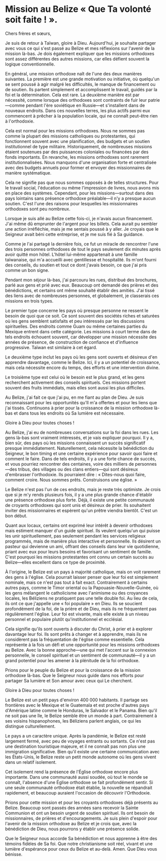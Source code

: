 # Mission au Belize « Que Ta volonté soit faite ! ».  

Chers frères et sœurs,  

Je suis de retour à Taïwan, gloire à Dieu. Aujourd'hui, je souhaite partager avec vous ce qui s'est passé au Belize et mes réflexions sur l'avenir de la mission là-bas. Je dois également expliquer que les missions orthodoxes sont assez différentes des autres missions, car elles défient souvent la logique conventionnelle.  

En général, une mission orthodoxe naît de l'une des deux manières suivantes. La première est une grande motivation ou initiative, où quelqu'un se sent poussé à agir malgré les difficultés, le manque de financement ou de soutien. Ils partent simplement et accomplissent le travail, guidés par la foi et la détermination. Cela est rare. La deuxième manière est par nécessité, comme lorsque des orthodoxes sont contraints de fuir leur patrie—comme pendant l'ère soviétique en Russie—et s'installent dans de nouveaux endroits. Dans ces nouvelles terres, les plus actifs parmi eux commencent à prêcher à la population locale, qui ne connaît peut-être rien à l'orthodoxie.  

Cela est normal pour les missions orthodoxes. Nous ne sommes pas comme la plupart des missions catholiques ou protestantes, qui fonctionnent souvent avec une planification, des budgets et un soutien institutionnel de type militaire. Historiquement, de nombreuses missions étaient soutenues par des puissances coloniales ou financées par des fonds importants. En revanche, les missions orthodoxes sont rarement institutionnalisées. Nous manquons d'une organisation forte et centralisée avec des budgets annuels pour former et envoyer des missionnaires de manière systématique.  

Cela ne signifie pas que nous sommes opposés à de telles structures. Pour le travail social, l'éducation ou même l'impression de livres, nous avons mis en place des systèmes. Cependant, pour les missions—surtout dans des pays lointains sans présence orthodoxe préalable—il n'y a presque aucun soutien. C'est l'une des raisons pour lesquelles les missionnaires orthodoxes sont peu nombreux.  

Lorsque je suis allé au Belize cette fois-ci, je n'avais aucun financement. J'ai même dû emprunter de l'argent pour les billets. Cela aurait pu sembler une action irréfléchie, mais je me sentais poussé à y aller. Je croyais que le Seigneur avait béni cette entreprise, et je me suis fié à Sa guidance.  

Comme je l'ai partagé la dernière fois, ce fut un miracle de rencontrer l'une des trois personnes orthodoxes de tout le pays seulement dix minutes après avoir quitté mon hôtel. L'hôtel lui-même appartenait à une famille taïwanaise, qui m'a accueilli avec gentillesse et hospitalité. Ils m'ont fourni des conseils, du soutien et tout ce dont j'avais besoin, ce que j'ai pris comme un bon signe.  

Pendant mon séjour là-bas, j'ai parcouru les rues, distribué des brochures, parlé aux gens et prié avec eux. Beaucoup ont demandé des prières et des bénédictions, et certains ont même souhaité établir des amitiés. J'ai tissé des liens avec de nombreuses personnes, et globalement, je classerais ces missions en trois types.  

Le premier type concerne les pays où presque personne ne ressent le besoin de quoi que ce soit. Ce sont souvent des sociétés riches et saturées où les gens semblent satisfaits et peu intéressés par les discussions spirituelles. Des endroits comme Guam ou même certaines parties du Mexique entrent dans cette catégorie. Les missions à court terme dans de tels endroits échouent souvent, car développer une mission nécessite des années de présence, de construction de confiance et d'influence progressive. Taïwan est similaire à cet égard.  

Le deuxième type inclut les pays où les gens sont ouverts et désireux d'en apprendre davantage, comme le Belize. Ici, il y a un potentiel de croissance, mais cela nécessite encore du temps, des efforts et une intervention divine.  

Le troisième type est celui où le besoin est le plus grand, et les gens recherchent activement des conseils spirituels. Ces missions portent souvent des fruits immédiats, mais elles sont aussi les plus difficiles.  

Au Belize, j'ai fait ce que j'ai pu, en me fiant au plan de Dieu. Je suis reconnaissant pour les opportunités qu'Il m'a offertes et pour les liens que j'ai tissés. Continuons à prier pour la croissance de la mission orthodoxe là-bas et dans tous les endroits où Sa lumière est nécessaire.  

Gloire à Dieu pour toutes choses !  

Au Belize, j'ai eu de nombreuses conversations sur la foi dans les rues. Les gens là-bas sont vraiment intéressés, et je vais expliquer pourquoi. Il y a, bien sûr, des pays où les missions connaissent un succès significatif presque immédiatement. Naturellement, cela nécessite la bénédiction du Seigneur, le bon timing et une certaine expérience pour savoir quoi faire et comment le faire. Dans de tels endroits, il y a une forte chance de succès, et vous pourriez rencontrer des centaines, voire des milliers de personnes—des tribus, des villages ou des clans entiers—qui sont désireux d'embrasser l'orthodoxie. Ils pourraient dire : « Dites-nous quoi faire, comment croire. Nous sommes prêts. Construisons une église. »  

Le Belize n'est pas l'un de ces endroits, mais je reste très optimiste. Je crois que si je m'y rends plusieurs fois, il y a une plus grande chance d'établir une présence orthodoxe plus forte. Déjà, il existe une petite communauté de croyants orthodoxes qui sont unis et désireux de prier. Ils souhaitent inviter des missionnaires et espèrent qu'un prêtre viendra bientôt. C'est un bon début.  

Quant aux locaux, certains ont exprimé leur intérêt à devenir orthodoxes mais estiment manquer d'un guide spirituel. Ils veulent quelqu'un qui puisse les unir spirituellement, pas seulement pendant les services religieux programmés, mais de manière plus interactive et personnelle. Ils désirent un pasteur qui devienne un ami, offrant des conseils dans leur vie quotidienne, priant avec eux pour leurs besoins et favorisant un sentiment de famille. C'est pourquoi les missions protestantes ont connu un certain succès au Belize—elles excellent dans ce type de proximité.  

À l'origine, le Belize est un pays à majorité catholique, mais on voit rarement des gens à l'église. Cela pourrait laisser penser que leur foi est simplement nominale, mais ce n'est pas tout à fait exact. Contrairement à certains autres pays, comme le Timor oriental ou la Papouasie-Nouvelle-Guinée, où les gens mélangent le catholicisme avec l'animisme ou des croyances locales, les Béliziens ne pratiquent pas une telle double foi. Au lieu de cela, ils ont ce que j'appelle une « foi populaire » en Dieu. Ils se soucient profondément de la foi, de la prière et de Dieu, mais ils ne fréquentent pas régulièrement l'église. Leur foi est vivante, mais elle existe à un niveau personnel et populaire plutôt qu'institutionnel et ecclésial.  

Cela signifie qu'ils sont ouverts à discuter du Christ, à prier et à explorer davantage leur foi. Ils sont prêts à changer et à apprendre, mais ils ne considèrent pas la fréquentation de l'église comme essentielle. Cela représente à la fois un défi et une opportunité pour les missions orthodoxes au Belize. Avec la bonne approche—une qui met l'accent sur la connexion personnelle, le conseil spirituel et un sentiment de communauté—il y a un grand potentiel pour les amener à la plénitude de la foi orthodoxe.  

Prions pour le peuple du Belize et pour la croissance de la mission orthodoxe là-bas. Que le Seigneur nous guide dans nos efforts pour partager Sa lumière et Son amour avec ceux qui Le cherchent.

Gloire à Dieu pour toutes choses !

Le Belize est un petit pays d'environ 400 000 habitants. Il partage ses frontières avec le Mexique et le Guatemala et est proche d'autres pays d'Amérique latine comme le Honduras, le Salvador et le Panama. Bien qu'il ne soit pas une île, le Belize semble être un monde à part. Contrairement à ses voisins hispanophones, les Béliziens parlent anglais, ce qui les distingue culturellement.

Le pays a un caractère unique. Après la pandémie, le Belize est resté largement fermé, avec peu de voyages entrants ou sortants. Ce n'est pas une destination touristique majeure, et il ne connaît pas non plus une immigration significative. Bien qu'il existe une certaine communication avec les États-Unis, le Belize reste un petit monde autonome où les gens vivent dans un relatif isolement.

Cet isolement rend la présence de l'Église orthodoxe encore plus importante. Dans une communauté aussi soudée, où tout le monde se connaît, l'absence d'une Église orthodoxe se fait profondément sentir. Si une seule communauté orthodoxe était établie, la nouvelle se répandrait rapidement, et beaucoup auraient l'occasion de découvrir l'Orthodoxie.

Prions pour cette mission et pour les croyants orthodoxes déjà présents au Belize. Beaucoup sont passés des années sans recevoir la Sainte Communion et ont un besoin urgent de soutien spirituel. Ils ont besoin de missionnaires, de prières et d'encouragements. Je suis plein d'espoir pour l'avenir de la mission orthodoxe au Belize et je crois que, avec la bénédiction de Dieu, nous pourrons y établir une présence solide.

Que le Seigneur nous accorde Sa bénédiction et nous apprenne à être des témoins fidèles de Sa foi. Que notre christianisme soit réel, vivant et une lumière d'espérance pour ceux du Belize et au-delà. Amen. Que Dieu vous bénisse.

